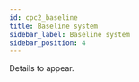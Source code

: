 ```yaml
---
id: cpc2_baseline
title: Baseline system
sidebar_label: Baseline system
sidebar_position: 4
---
```


Details to appear.
